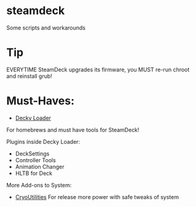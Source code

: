 # steamdeck
Some scripts and workarounds

# Tip

EVERYTIME SteamDeck upgrades its firmware, you MUST re-run chroot and reinstall grub!

# Must-Haves:

* [Decky Loader](https://deckbrew.xyz/)

For homebrews and must have tools for SteamDeck!

Plugins inside Decky Loader: 

* DeckSettings
* Controller Tools
* Animation Changer
* HLTB for Deck

More Add-ons to System:

* [CryoUtilities](https://github.com/CryoByte33/steam-deck-utilities)
For release more power with safe tweaks of system
